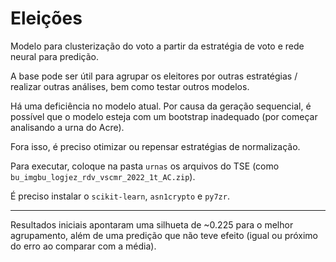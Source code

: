 # Eleições

Modelo para clusterização do voto a partir da estratégia de voto e rede neural para predição.

A base pode ser útil para agrupar os eleitores por outras estratégias / realizar outras análises, bem como testar outros modelos.

Há uma deficiência no modelo atual. Por causa da geração sequencial, é possível que o modelo esteja com um bootstrap inadequado (por começar analisando a urna do Acre).

Fora isso, é preciso otimizar ou repensar estratégias de normalização.

Para executar, coloque na pasta `urnas` os arquivos do TSE (como `bu_imgbu_logjez_rdv_vscmr_2022_1t_AC.zip`).

É preciso instalar o `scikit-learn`, `asn1crypto` e `py7zr`.

---

Resultados iniciais apontaram uma silhueta de ~0.225 para o melhor agrupamento, além de uma predição que não teve efeito (igual ou próximo do erro ao comparar com a média).
